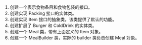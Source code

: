 


1. 创建一个表示食物条目和食物包装的接口。
2. 创建实现 Packing 接口的实体类。
3. 创建实现 Item 接口的抽象类，该类提供了默认的功能。
4. 创建扩展了 Burger 和 ColdDrink 的实体类。
5. 创建一个 Meal 类，带有上面定义的 Item 对象。
6. 创建一个 MealBuilder 类，实际的 builder 类负责创建 Meal 对象。
